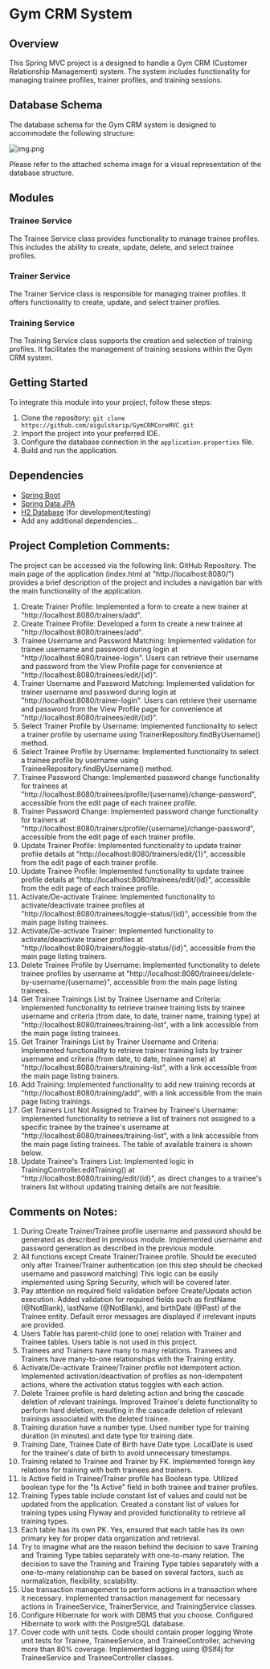 # Gym CRM System

## Overview

This Spring MVC project is a designed to handle a Gym CRM (Customer Relationship Management) system. The system includes functionality for managing trainee profiles, trainer profiles, and training sessions.

## Database Schema

The database schema for the Gym CRM system is designed to accommodate the following structure:

![img.png](img.png)

Please refer to the attached schema image for a visual representation of the database structure.

## Modules

### Trainee Service

The Trainee Service class provides functionality to manage trainee profiles. This includes the ability to create, update, delete, and select trainee profiles.

### Trainer Service
The Trainer Service class is responsible for managing trainer profiles. It offers functionality to create, update, and select trainer profiles.

### Training Service
The Training Service class supports the creation and selection of training profiles. It facilitates the management of training sessions within the Gym CRM system.

## Getting Started

To integrate this module into your project, follow these steps:

1. Clone the repository: `git clone https://github.com/aigulsharip/GymCRMCoreMVC.git`
2. Import the project into your preferred IDE.
3. Configure the database connection in the `application.properties` file.
4. Build and run the application.

## Dependencies

- [Spring Boot](https://spring.io/projects/spring-boot)
- [Spring Data JPA](https://spring.io/projects/spring-data-jpa)
- [H2 Database](https://www.h2database.com/html/main.html) (for development/testing)
- Add any additional dependencies...


## Project Completion Comments:
The project can be accessed via the following link: GitHub Repository. The main page of the application (index.html at "http://localhost:8080/") provides a brief description of the project and includes a navigation bar with the main functionality of the application.

1. Create Trainer Profile:
   Implemented a form to create a new trainer at "http://localhost:8080/trainers/add".
2. Create Trainee Profile:
   Developed a form to create a new trainee at "http://localhost:8080/trainees/add".
3. Trainee Username and Password Matching:
   Implemented validation for trainee username and password during login at "http://localhost:8080/trainee-login".
   Users can retrieve their username and password from the View Profile page for convenience at "http://localhost:8080/trainees/edit/{id}".
4. Trainer Username and Password Matching:
   Implemented validation for trainer username and password during login at "http://localhost:8080/trainer-login".
   Users can retrieve their username and password from the View Profile page for convenience at "http://localhost:8080/trainees/edit/{id}".
5. Select Trainer Profile by Username:
   Implemented functionality to select a trainer profile by username using TrainerRepository.findByUsername() method.
6. Select Trainee Profile by Username:
   Implemented functionality to select a trainee profile by username using TraineeRepository.findByUsername() method.
7. Trainee Password Change:
   Implemented password change functionality for trainees at "http://localhost:8080/trainees/profile/{username}/change-password", accessible from the edit page of each trainee profile.
8. Trainer Password Change:
   Implemented password change functionality for trainers at "http://localhost:8080/trainers/profile/{username}/change-password", accessible from the edit page of each trainer profile.
9. Update Trainer Profile:
   Implemented functionality to update trainer profile details at "http://localhost:8080/trainers/edit/{1}", accessible from the edit page of each trainer profile.
10. Update Trainee Profile:
   Implemented functionality to update trainee profile details at "http://localhost:8080/trainees/edit/{id}", accessible from the edit page of each trainee profile.
11. Activate/De-activate Trainee:
   Implemented functionality to activate/deactivate trainee profiles at "http://localhost:8080/trainees/toggle-status/{id}", accessible from the main page listing trainees.
12. Activate/De-activate Trainer:
   Implemented functionality to activate/deactivate trainer profiles at "http://localhost:8080/trainers/toggle-status/{id}", accessible from the main page listing trainers.
13. Delete Trainee Profile by Username:
   Implemented functionality to delete trainee profiles by username at "http://localhost:8080/trainees/delete-by-username/{username}", accessible from the main page listing trainees.
14. Get Trainee Trainings List by Trainee Username and Criteria:
   Implemented functionality to retrieve trainee training lists by trainee username and criteria (from date, to date, trainer name, training type) at "http://localhost:8080/trainees/training-list", with a link accessible from the main page listing trainees.
15. Get Trainer Trainings List by Trainer Username and Criteria:
   Implemented functionality to retrieve trainer training lists by trainer username and criteria (from date, to date, trainee name) at "http://localhost:8080/trainers/training-list", with a link accessible from the main page listing trainers.
16. Add Training:
   Implemented functionality to add new training records at "http://localhost:8080/training/add", with a link accessible from the main page listing trainings.
17. Get Trainers List Not Assigned to Trainee by Trainee's Username:
   Implemented functionality to retrieve a list of trainers not assigned to a specific trainee by the trainee's username at "http://localhost:8080/trainees/training-list", with a link accessible from the main page listing trainees. The table of available trainers is shown below.
18. Update Trainee's Trainers List:
   Implemented logic in TrainingController.editTraining() at "http://localhost:8080/training/edit/{id}", as direct changes to a trainee's trainers list without updating training details are not feasible.


## Comments on Notes:

1. During Create Trainer/Trainee profile username and password should be generated as
   described in previous module.
   Implemented username and password generation as described in the previous module.
2. All functions except Create Trainer/Trainee profile. Should be executed only after
   Trainee/Trainer authentication (on this step should be checked username and password
   matching)
    This logic can be easily implemented using Spring Security, which will be covered later. 
3. Pay attention on required field validation before Create/Update action execution.
   Added validation for required fields such as firstName (@NotBlank), lastName (@NotBlank), and birthDate (@Past) 
   of the Trainee entity. Default error messages are displayed if irrelevant inputs are provided.
4. Users Table has parent-child (one to one) relation with Trainer and Trainee tables.
   Users table is not used in this project.
5. Trainees and Trainers have many to many relations.
   Trainees and Trainers have many-to-one relationships with the Training entity.
6. Activate/De-activate Trainee/Trainer profile not idempotent action.
   Implemented activation/deactivation of profiles as non-idempotent actions, where the activation status toggles with each action.
7. Delete Trainee profile is hard deleting action and bring the cascade deletion of relevant
   trainings.
   Improved Trainee's delete functionality to perform hard deletion, resulting in the 
   cascade deletion of relevant trainings associated with the deleted trainee.
8. Training duration have a number type.
   Used number type for training duration (in minutes) and date type for training date.
9. Training Date, Trainee Date of Birth have Date type.
   LocalDate is used for the trainee's date of birth to avoid unnecessary timestamps.
10. Training related to Trainee and Trainer by FK.
    Implemented foreign key relations for training with both trainees and trainers.
11. Is Active field in Trainee/Trainer profile has Boolean type.
    Utilized boolean type for the "Is Active" field in both trainee and trainer profiles.
12. Training Types table include constant list of values and could not be updated from the
    application.
    Created a constant list of values for training types using Flyway and provided functionality to retrieve all training types.
13. Each table has its own PK.
    Yes, ensured that each table has its own primary key for proper data organization and retrieval.
14. Try to imagine what are the reason behind the decision to save Training and Training Type tables separately with 
    one-to-many relation. The decision to save the Training and Training Type tables separately with a one-to-many 
    relationship can be based on several factors, such as normalization, flexibility, scalability.
15. Use transaction management to perform actions in a transaction where it necessary.
    Implemented transaction management for necessary actions in TraineeService, TrainerService, and TrainingService classes.
16. Configure Hibernate for work with DBMS that you choose.
    Configured Hibernate to work with the PostgreSQL database.
17. Cover code with unit tests. Code should contain proper logging
    Wrote unit tests for Trainee, TraineeService, and TraineeController, achieving more than 80% coverage. 
    Implemented logging using @Slf4j for TraineeService and TraineeController classes.
